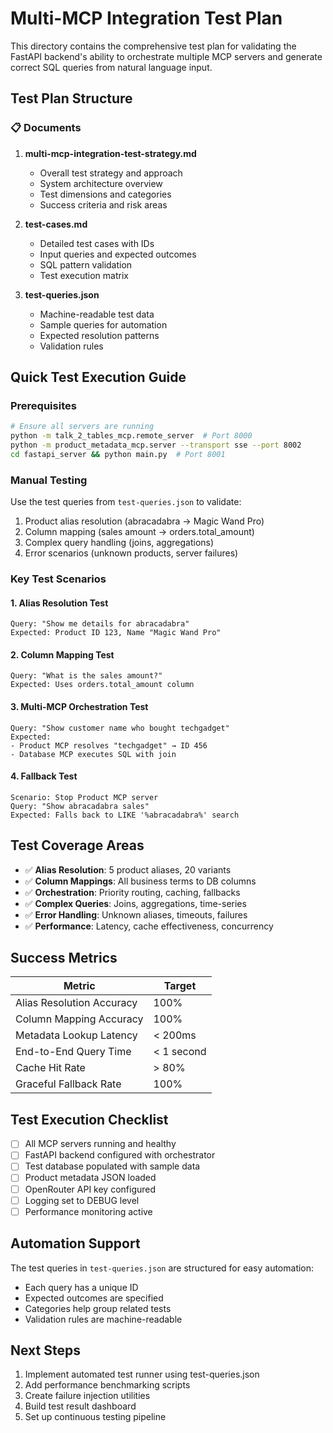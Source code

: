 # Multi-MCP Integration Test Plan

This directory contains the comprehensive test plan for validating the FastAPI backend's ability to orchestrate multiple MCP servers and generate correct SQL queries from natural language input.

## Test Plan Structure

### 📋 Documents

1. **multi-mcp-integration-test-strategy.md**
   - Overall test strategy and approach
   - System architecture overview
   - Test dimensions and categories
   - Success criteria and risk areas

2. **test-cases.md**
   - Detailed test cases with IDs
   - Input queries and expected outcomes
   - SQL pattern validation
   - Test execution matrix

3. **test-queries.json**
   - Machine-readable test data
   - Sample queries for automation
   - Expected resolution patterns
   - Validation rules

## Quick Test Execution Guide

### Prerequisites
```bash
# Ensure all servers are running
python -m talk_2_tables_mcp.remote_server  # Port 8000
python -m product_metadata_mcp.server --transport sse --port 8002
cd fastapi_server && python main.py  # Port 8001
```

### Manual Testing
Use the test queries from `test-queries.json` to validate:
1. Product alias resolution (abracadabra → Magic Wand Pro)
2. Column mapping (sales amount → orders.total_amount)
3. Complex query handling (joins, aggregations)
4. Error scenarios (unknown products, server failures)

### Key Test Scenarios

#### 1. Alias Resolution Test
```
Query: "Show me details for abracadabra"
Expected: Product ID 123, Name "Magic Wand Pro"
```

#### 2. Column Mapping Test
```
Query: "What is the sales amount?"
Expected: Uses orders.total_amount column
```

#### 3. Multi-MCP Orchestration Test
```
Query: "Show customer name who bought techgadget"
Expected: 
- Product MCP resolves "techgadget" → ID 456
- Database MCP executes SQL with join
```

#### 4. Fallback Test
```
Scenario: Stop Product MCP server
Query: "Show abracadabra sales"
Expected: Falls back to LIKE '%abracadabra%' search
```

## Test Coverage Areas

- ✅ **Alias Resolution**: 5 product aliases, 20 variants
- ✅ **Column Mappings**: All business terms to DB columns
- ✅ **Orchestration**: Priority routing, caching, fallbacks
- ✅ **Complex Queries**: Joins, aggregations, time-series
- ✅ **Error Handling**: Unknown aliases, timeouts, failures
- ✅ **Performance**: Latency, cache effectiveness, concurrency

## Success Metrics

| Metric | Target |
|--------|--------|
| Alias Resolution Accuracy | 100% |
| Column Mapping Accuracy | 100% |
| Metadata Lookup Latency | < 200ms |
| End-to-End Query Time | < 1 second |
| Cache Hit Rate | > 80% |
| Graceful Fallback Rate | 100% |

## Test Execution Checklist

- [ ] All MCP servers running and healthy
- [ ] FastAPI backend configured with orchestrator
- [ ] Test database populated with sample data
- [ ] Product metadata JSON loaded
- [ ] OpenRouter API key configured
- [ ] Logging set to DEBUG level
- [ ] Performance monitoring active

## Automation Support

The test queries in `test-queries.json` are structured for easy automation:
- Each query has a unique ID
- Expected outcomes are specified
- Categories help group related tests
- Validation rules are machine-readable

## Next Steps

1. Implement automated test runner using test-queries.json
2. Add performance benchmarking scripts
3. Create failure injection utilities
4. Build test result dashboard
5. Set up continuous testing pipeline